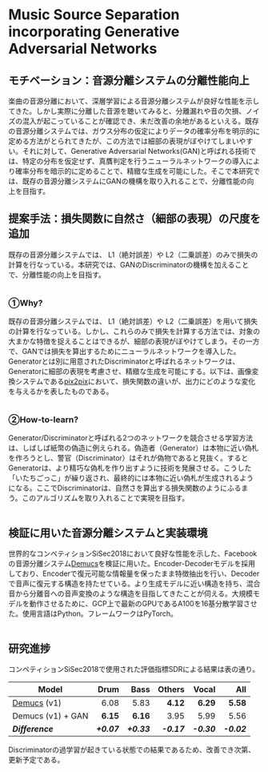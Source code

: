 # Music Source Separation incorporating Generative Adversarial Networks


## モチベーション：音源分離システムの分離性能向上

楽曲の音源分離において、深層学習による音源分離システムが良好な性能を示してきた。しかし実際に分離した音源を聴いてみると、分離漏れや音の欠損、ノイズの混入が起こっていることが確認でき、未だ改善の余地があるといえる。既存の音源分離システムでは、ガウス分布の仮定によりデータの確率分布を明示的に定める方法がとられてきたが、この方法では細部の表現がぼやけてしまいやすい。それに対して、Generative Adversarial Networks(GAN)と呼ばれる技術では、特定の分布を仮定せず、真贋判定を行うニューラルネットワークの導入により確率分布を暗示的に定めることで、精緻な生成を可能にした。そこで本研究では、既存の音源分離システムにGANの機構を取り入れることで、分離性能の向上を目指す。
  
## 提案手法：損失関数に自然さ（細部の表現）の尺度を追加

既存の音源分離システムでは、 L1（絶対誤差）や L2（二乗誤差）のみで損失の計算を行なっている。本研究では、GANのDiscriminatorの機構を加えることで、分離性能の向上を目指す。

<p align="center">
  <img src="https://user-images.githubusercontent.com/67317828/120768290-f00a5380-c556-11eb-9893-11029a0e2503.png" alt=""/></p>


### ①Why?

既存の音源分離システムでは、 L1（絶対誤差）や L2（二乗誤差）を用いて損失の計算を行なっている。しかし、これらのみで損失を計算する方法では、対象の大まかな特徴を捉えることはできるが、細部の表現がぼやけてしまう。その一方で、GANでは損失を算出するためにニューラルネットワークを導入した。Generatorとは別に用意されたDiscriminatorと呼ばれるネットワークは、Generatorに細部の表現を考慮させ、精緻な生成を可能にする。以下は、画像変換システムである[pix2pix][pix2pix]において、損失関数の違いが、出力にどのような変化を与えるかを表したものである。

<p align="center">
  <img src="https://user-images.githubusercontent.com/67317828/129309484-63dd14d0-b5b7-4b92-9015-10b5266d7dcb.png" alt=""/></p>

### ②How-to-learn?

Generator/Discriminatorと呼ばれる2つのネットワークを競合させる学習方法は、しばしば紙幣の偽造に例えられる。偽造者（Generator）は本物に近い偽札を作ろうとし、警官（Discriminator）はそれが偽物であると見抜く。するとGeneratorは、より精巧な偽札を作り出すように技術を発展させる。こうした「いたちごっこ」が繰り返され、最終的には本物に近い偽札が生成されるようになる。ここでDiscriminatorは、自然さを算出する損失関数のようにふるまう。このアルゴリズムを取り入れることで実現を目指す。

<p align="center">
  <img src=https://user-images.githubusercontent.com/67317828/120764510-2d6ce200-c553-11eb-985e-1cf401408d39.jpg alt=""/></p>


## 検証に用いた音源分離システムと実装環境

世界的なコンペティションSiSec2018において良好な性能を示した、Facebookの音源分離システム[Demucs][demucs]を検証に用いた。Encoder-Decoderモデルを採用しており、Encoderで復元可能な情報量を保ったまま特徴抽出を行い、Decoderで音声に復元する構造を持たせている。より生成モデルに近い構造を持ち、混合音から分離音への音声変換のような構造を目指してきたことが伺える。大規模モデルを動作させるために、GCP上で最新のGPUであるA100を16基分散学習させた。使用言語はPython。フレームワークはPyTorch。

<p align="center">
  <img src=https://user-images.githubusercontent.com/67317828/120769338-fcdb7700-c557-11eb-9494-f5e6e233baba.png alt=""/></p>


## 研究進捗

コンペティションSiSec2018で使用された評価指標SDRによる結果は表の通り。

| Model | Drum | Bass | Others | Vocal | All |
| ------------- |------:|------:|------:|------:|------:|
| [Demucs][demucs] (v1) | 6.08 | 5.83 | **4.12** | **6.29** | **5.58** |
| Demucs (v1) + GAN | **6.15** | **6.16** | 3.95 | 5.99 | 5.56 |
| ***Difference*** | ***+0.07*** | ***+0.33*** | ***-0.17*** | ***-0.30*** | ***-0.02*** |


Discriminatorの過学習が起きている状態での結果であるため、改善でき次第、更新予定である。


[nsynth]: https://magenta.tensorflow.org/datasets/nsynth
[sing_nips]: https://research.fb.com/publications/sing-symbol-to-instrument-neural-generator
[sing]: https://github.com/facebookresearch/SING
[waveunet]: https://github.com/f90/Wave-U-Net
[musdb]: https://sigsep.github.io/datasets/musdb.html
[museval]: https://github.com/sigsep/sigsep-mus-eval/
[openunmix]: https://github.com/sigsep/open-unmix-pytorch
[mmdenselstm]: https://arxiv.org/abs/1805.02410
[demucs_arxiv]: https://hal.archives-ouvertes.fr/hal-02379796/document
[musevalpth]: museval_torch.py
[tasnet]: https://github.com/kaituoxu/Conv-TasNet
[audio]: https://ai.honu.io/papers/demucs/index.html
[spleeter]: https://github.com/deezer/spleeter
[soundcloud]: https://soundcloud.com/voyageri/sets/source-separation-in-the-waveform-domain
[original_demucs]: https://github.com/facebookresearch/demucs/tree/dcee007a350467abc3295dfe267034460f9ffa4e
[diffq]: https://github.com/facebookresearch/diffq
[d3net]: https://arxiv.org/abs/2010.01733
[demucs]: https://github.com/facebookresearch/demucs
[pix2pix]:https://phillipi.github.io/pix2pix
